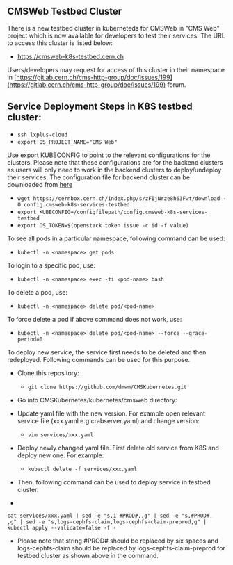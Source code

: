 ## CMSWeb Testbed Cluster

There is a new testbed cluster in kuberneteds for CMSWeb in "CMS Web" project which is now available for developers to test their services. The URL to access this cluster is listed below:

- https://cmsweb-k8s-testbed.cern.ch

Users/developers may request for access of this cluster in their namespace in [https://gitlab.cern.ch/cms-http-group/doc/issues/199](https://gitlab.cern.ch/cms-http-group/doc/issues/199) forum. 

   
## Service Deployment Steps in K8S testbed cluster:

- `ssh lxplus-cloud`
- `export OS_PROJECT_NAME="CMS Web"`

Use export KUBECONFIG to point to the relevant configurations for the clusters. Please note that these configurations are for the backend clusters as users will only need to work in the backend clusters to deploy/undeploy their services. The configuration file for backend cluster can be downloaded from [here](https://cernbox.cern.ch/index.php/s/zFIjNrze8h63Fwt)

- `wget https://cernbox.cern.ch/index.php/s/zFIjNrze8h63Fwt/download -O config.cmsweb-k8s-services-testbed`
- `export KUBECONFIG=/configfilepath/config.cmsweb-k8s-services-testbed`
- `export OS_TOKEN=$(openstack token issue -c id -f value)`
 
To see all pods in a particular namespace, following command can be used:
   - `kubectl -n <namespace> get pods`

To login to a specific pod, use:

   - `kubectl -n <namespace> exec -ti <pod-name> bash`

To delete a pod, use:
   - `kubectl -n <namespace> delete pod/<pod-name>`

To force delete a pod if above command does not work, use:
   - `kubectl -n <namespace> delete pod/<pod-name> --force --grace-period=0`

To deploy new service, the service first needs to be deleted and then redeployed. Following commands can be used for this purpose. 
- Clone this repository:

   - `git clone https://github.com/dmwm/CMSKubernetes.git`

- Go into CMSKubernetes/kubernetes/cmsweb directory:

- Update yaml file with the new version. For example open relevant service file (xxx.yaml e.g crabserver.yaml) and change version:
   - `vim services/xxx.yaml`

- Deploy newly changed yaml file. First delete old service from K8S and deploy new one. For example: 

   - `kubectl delete -f services/xxx.yaml`
   
 - Then, following command can be used to deploy service in testbed cluster. 
  - 
   ```
   cat services/xxx.yaml | sed -e "s,1 #PROD#,,g" | sed -e "s,#PROD#,      ,g" | sed -e "s,logs-cephfs-claim,logs-cephfs-claim-preprod,g" | kubectl apply --validate=false -f -
   ```

 - Please note that string #PROD# should be replaced by six spaces and logs-cephfs-claim should be replaced by logs-cephfs-claim-preprod for testbed cluster as shown above in the command. 
